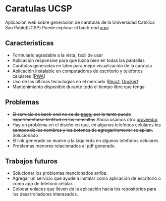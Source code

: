 # Caratulas UCSP
Aplicación web sobre generación de caratulas de la Universidad Católica San Pablo(UCSP) 
Puede explorar el back-end [aquí](https://github.com/oscaramos/caratulas-ucsp-api)

## Caracteristicas
* Formulario agradable a la vista, facil de usar
* Aplicación responsive para que luzca bien en todas las pantallas
* Carátulas generadas en latex para mejor visualización de la caratula
* Aplicación instalable en computadoras de escritorio y telefonos celulares ([PWA](https://www.xataka.com/basics/que-es-una-aplicacion-web-progresiva-o-pwa))
* Uso de las últimas tecnologías en el mercado ([React](https://es.reactjs.org/), [Docker](https://www.docker.com/))
* Mantenimiento disponible durante todo el tiempo libre que tenga


## Problemas
* ~~El servicio de back-end no es de [paga](https://www.heroku.com/pricing), por lo tanto puede experimentarse lentitud en las consultas~~ Ahora usamos otro [proveedor](https://aws.amazon.com/es/ec2/)
* ~~Hay un problema en el diseño en que, en algunos telefonos celulares los campos de los nombres y los botones de agregar/remover se apilan.~~ Solucionado
* El link generado se mueve a la izquierda en algunos telefonos celulares.
* Problemas menores relacionados al pdf generado.

## Trabajos futuros
* Solucionar los problemas mencionados arriba.
* Agregar un servicio que ayude a instalar como aplicación de escritorio o como app de telefono celular.
* Colocar enlaces que lleven de la aplicación hacia los repositorios para los desarrolladores interesados. 
